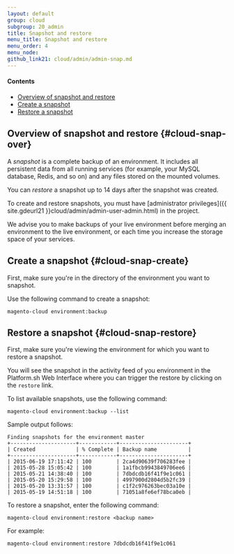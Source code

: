 ```yaml
---
layout: default
group: cloud
subgroup: 20_admin
title: Snapshot and restore
menu_title: Snapshot and restore
menu_order: 4
menu_node: 
github_link21: cloud/admin/admin-snap.md
---
```


#### Contents
*	[Overview of snapshot and restore](#cloud-snap-over)
*	[Create a snapshot](#cloud-snap-create)
*	[Restore a snapshot](#cloud-snap-restore)

## Overview of snapshot and restore {#cloud-snap-over}
A *snapshot* is a complete backup of an environment. It includes all
persistent data from all running services (for example, your MySQL database, Redis, and so on) and any files
stored on the mounted volumes.

You can *restore* a snapshot up to 14 days after the snapshot was created.

To create and restore snapshots, you must have [administrator privileges]({{ site.gdeurl21 }}cloud/admin/admin-user-admin.html) in the project.

<div class="bs-callout bs-callout-info" id="info">
  <p>We advise you to make backups of your live environment before merging an environment 
to the live environment, or each time you increase the storage space of your services.</p>
</div>

## Create a snapshot {#cloud-snap-create}
First, make sure you're in the directory of the environment you want to snapshot.

Use the following command to create a snapshot:

	magento-cloud environment:backup

## Restore a snapshot {#cloud-snap-restore}
First, make sure you're viewing the environment for which you want to restore a snapshot.

You will see the snapshot in the activity feed of you environment in the Platform.sh Web Interface where you can trigger the restore by clicking on the `restore` link.

To list available snapshots, use the following command:

	magento-cloud environment:backup --list

Sample output follows:

	Finding snapshots for the environment master
	+---------------------+------------+----------------------+
	| Created             | % Complete | Backup name          |
	+---------------------+------------+----------------------+
	| 2015-06-19 17:11:42 | 100        | 2ca4d90639f706283fee |
	| 2015-05-28 15:05:42 | 100        | 1a1fbcb9943849706ee6 |
	| 2015-05-21 14:38:40 | 100        | 7dbdcdb16f41f9e1c061 |
	| 2015-05-20 15:29:58 | 100        | 4997900d2804d5b2fc39 |
	| 2015-05-20 13:31:57 | 100        | c1f2c976263bec03a10e |
	| 2015-05-19 14:51:18 | 100        | 71051a8fe6ef78bca0eb |

To restore a snapshot, enter the following command:

	magento-cloud environment:restore <backup name>

For example:

	magento-cloud environment:restore 7dbdcdb16f41f9e1c061